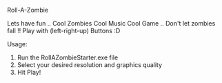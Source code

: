 Roll-A-Zombie

Lets have fun .. Cool Zombies Cool Music Cool Game .. Don't let zombies fall !! Play with (left-right-up) Buttons :D

Usage:
1) Run the RollAZombieStarter.exe file
2) Select your desired resolution and graphics quality
3) Hit Play!